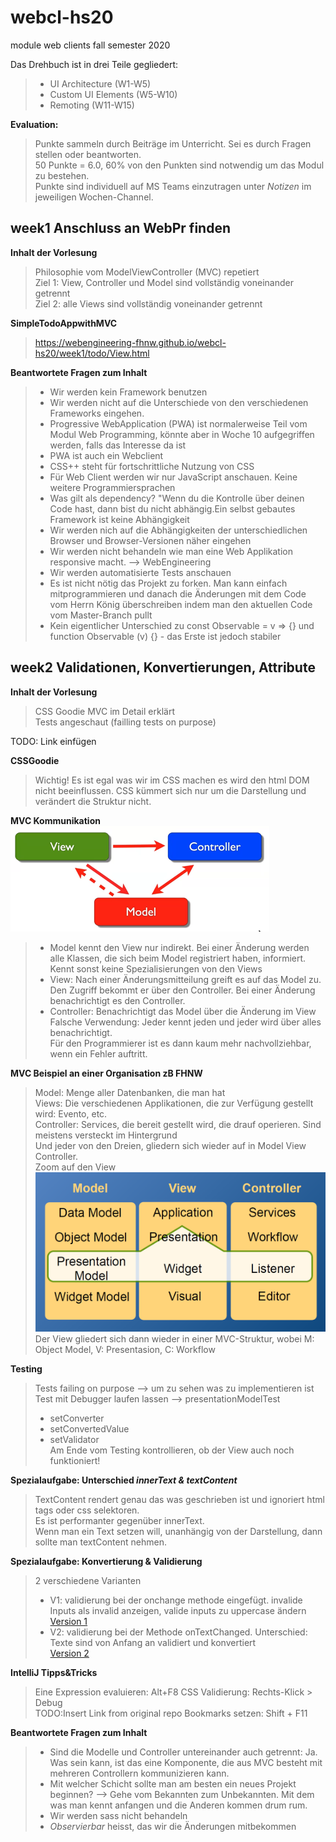 # webcl-hs20
module web clients fall semester 2020

Das Drehbuch ist in drei Teile gegliedert:
> - UI Architecture (W1-W5)
> - Custom UI Elements (W5-W10) 
> - Remoting (W11-W15)

**Evaluation:**
> Punkte sammeln durch Beiträge im Unterricht. Sei es durch Fragen stellen oder beantworten.  
50 Punkte = 6.0, 60% von den Punkten sind notwendig um das Modul zu bestehen.  
Punkte sind individuell auf MS Teams einzutragen unter *Notizen* im jeweiligen Wochen-Channel. 

## week1 Anschluss an WebPr finden

**Inhalt der Vorlesung**
> Philosophie vom ModelViewController (MVC) repetiert  
Ziel 1: View, Controller und Model sind vollständig voneinander getrennt  
Ziel 2: alle Views sind vollständig voneinander getrennt

**SimpleTodoAppwithMVC**
> https://webengineering-fhnw.github.io/webcl-hs20/week1/todo/View.html

**Beantwortete Fragen zum Inhalt**
> - Wir werden kein Framework benutzen
> - Wir werden nicht auf die Unterschiede von den verschiedenen Frameworks eingehen.
> - Progressive WebApplication (PWA) ist normalerweise Teil vom Modul Web Programming, könnte aber in Woche 10 aufgegriffen werden, falls das Interesse da ist 
> - PWA ist auch ein Webclient
> - CSS++ steht für fortschrittliche Nutzung von CSS
> - Für Web Client werden wir nur JavaScript anschauen. Keine weitere Programmiersprachen
> - Was gilt als dependency? "Wenn du die Kontrolle über deinen Code hast, dann bist du nicht abhängig.Ein selbst gebautes Framework ist keine Abhängigkeit
> - Wir werden nich auf die Abhängigkeiten der unterschiedlichen Browser und Browser-Versionen näher eingehen
> - Wir werden nicht behandeln wie man eine Web Applikation responsive macht. --> WebEngineering
> - Wir werden automatisierte Tests anschauen
> - Es ist nicht nötig das Projekt zu forken. Man kann einfach mitprogrammieren und danach die Änderungen mit dem Code vom Herrn König überschreiben indem man den aktuellen Code vom Master-Branch pullt 
> - Kein eigentlicher Unterschied zu const Observable = v => {} und function Observable (v) {} - das Erste ist jedoch stabiler 

## week2 Validationen, Konvertierungen, Attribute

**Inhalt der Vorlesung**
> CSS Goodie
> MVC im Detail erklärt  
> Tests angeschaut (failling tests on purpose)

TODO: Link einfügen


**CSSGoodie**
> Wichtig! Es ist egal was wir im CSS machen es wird den html DOM nicht beeinflussen.
> CSS kümmert sich nur um die Darstellung und verändert die Struktur nicht.

**MVC Kommunikation**  
![mvc](resources/images/mvc.png)
> - Model kennt den View nur indirekt. Bei einer Änderung werden alle Klassen, die sich beim Model registriert haben, informiert. Kennt sonst keine Spezialisierungen von den Views
> - View: Nach einer Änderungsmitteilung greift es auf das Model zu. Den Zugriff bekommt er über den Controller. Bei einer Änderung benachrichtigt es den Controller.
> - Controller: Benachrichtigt das Model über die Änderung im View  
> Falsche Verwendung: Jeder kennt jeden und jeder wird über alles benachrichtigt.  
> Für den Programmierer ist es dann kaum mehr nachvollziehbar, wenn ein Fehler auftritt.
>

**MVC Beispiel an einer Organisation zB FHNW**

> Model: Menge aller Datenbanken, die man hat  
> Views: Die verschiedenen Applikationen, die zur Verfügung gestellt wird: Evento, etc.  
> Controller: Services, die bereit gestellt wird, die drauf operieren. Sind meistens versteckt im Hintergrund  
> Und jeder von den Dreien, gliedern sich wieder auf in Model View Controller.  
> Zoom auf den View  
> ![mvc](resources/images/exampleMVC.png)
> Der View gliedert sich dann wieder in einer MVC-Struktur, wobei M: Object Model, V: Presentasion, C: Workflow

**Testing**
> Tests failing on purpose --> um zu sehen was zu implementieren ist  
> Test mit Debugger laufen lassen --> presentationModelTest
> * setConverter
> * setConvertedValue
> * setValidator  
> Am Ende vom Testing kontrollieren, ob der View auch noch funktioniert!

**Spezialaufgabe: Unterschied *innerText & textContent***
> TextContent rendert genau das was geschrieben ist und ignoriert html tags oder css selektoren.  
> Es ist performanter gegenüber innerText.  
> Wenn man ein Text setzen will, unanhängig von der Darstellung, dann sollte man textContent nehmen.

**Spezialaufgabe: Konvertierung & Validierung**
> 2 verschiedene Varianten  
> - V1: validierung bei der onchange methode eingefügt. invalide Inputs als invalid anzeigen, valide inputs zu uppercase ändern  
> [Version 1](https://fhnw365-my.sharepoint.com/personal/benjamin_huber_students_fhnw_ch/_layouts/15/onedrive.aspx?id=%2Fpersonal%2Fbenjamin%5Fhuber%5Fstudents%5Ffhnw%5Fch%2FDocuments%2FMicrosoft%20Teams%20Chat%20Files%2Ftodo%5Fv1%2Ejs&parent=%2Fpersonal%2Fbenjamin%5Fhuber%5Fstudents%5Ffhnw%5Fch%2FDocuments%2FMicrosoft%20Teams%20Chat%20Files&originalPath=aHR0cHM6Ly9maG53MzY1LW15LnNoYXJlcG9pbnQuY29tLzp1Oi9nL3BlcnNvbmFsL2JlbmphbWluX2h1YmVyX3N0dWRlbnRzX2ZobndfY2gvRVM5S0ZSZXdCdHhCczRxaE1vdDVUV0lCbFpSdGJjMGxyMlRaWkd4QlFCRnBMdz9ydGltZT1LUkJjMTVSdTJFZw)
> - V2: validierung bei der Methode onTextChanged. Unterschied: Texte sind von Anfang an validiert und konvertiert  
> [Version 2](https://fhnw365-my.sharepoint.com/personal/benjamin_huber_students_fhnw_ch/_layouts/15/onedrive.aspx?id=%2Fpersonal%2Fbenjamin%5Fhuber%5Fstudents%5Ffhnw%5Fch%2FDocuments%2FMicrosoft%20Teams%20Chat%20Files%2Ftodo%5Fv2%2Ejs&parent=%2Fpersonal%2Fbenjamin%5Fhuber%5Fstudents%5Ffhnw%5Fch%2FDocuments%2FMicrosoft%20Teams%20Chat%20Files&originalPath=aHR0cHM6Ly9maG53MzY1LW15LnNoYXJlcG9pbnQuY29tLzp1Oi9nL3BlcnNvbmFsL2JlbmphbWluX2h1YmVyX3N0dWRlbnRzX2ZobndfY2gvRVNBSWlveDBqM05Db0RrNnJVdllTVm9Cd2FiVlRMQ1FOUFR2c1I4R3pCU0hmZz9ydGltZT1wbGtBOFpSdTJFZw)





**IntelliJ Tipps&Tricks**
> Eine Expression evaluieren: Alt+F8
> CSS Validierung: Rechts-Klick > Debug  
> TODO:Insert Link from original repo
> Bookmarks setzen: Shift + F11

**Beantwortete Fragen zum Inhalt**
> - Sind die Modelle und Controller untereinander auch getrennt: Ja. Was sein kann, ist das eine Komponente, die aus MVC besteht mit mehreren Controllern kommunizieren kann.  
> - Mit welcher Schicht sollte man am besten ein neues Projekt beginnen? --> Gehe vom Bekannten zum Unbekannten. Mit dem was man kennt anfangen und die Anderen kommen drum rum.  
> - Wir werden sass nicht behandeln
> - *Observierbar* heisst, das wir die Änderungen mitbekommen